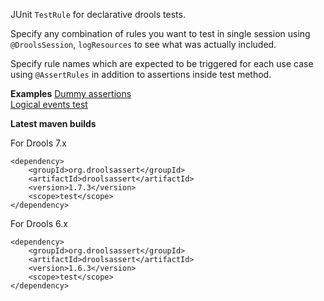 JUnit `TestRule` for declarative drools tests.  

Specify any combination of rules you want to test in single session using `@DroolsSession`, `logResources` to see what was actually included.  

Specify rule names which are expected to be triggered for each use case using `@AssertRules` in addition to assertions inside test method.

**Examples**
[Dummy assertions](https://github.com/droolsassert/droolsassert/wiki/Dummy-assertions)  
[Logical events test](https://github.com/droolsassert/droolsassert/wiki/Logical-events)

**Latest maven builds**

For Drools 7.x  

    <dependency>
        <groupId>org.droolsassert</groupId>
        <artifactId>droolsassert</artifactId>
        <version>1.7.3</version>
        <scope>test</scope>
    </dependency>

For Drools 6.x  

    <dependency>
        <groupId>org.droolsassert</groupId>
        <artifactId>droolsassert</artifactId>
        <version>1.6.3</version>
        <scope>test</scope>
    </dependency>
